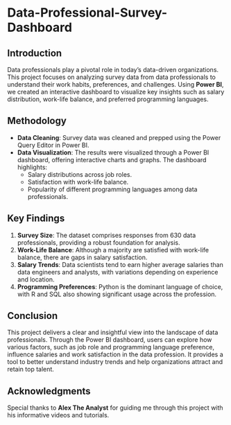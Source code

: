 # Data-Professional-Survey-Dashboard

## Introduction

Data professionals play a pivotal role in today’s data-driven organizations. This project focuses on analyzing survey data from data professionals to understand their work habits, preferences, and challenges. Using **Power BI**, we created an interactive dashboard to visualize key insights such as salary distribution, work-life balance, and preferred programming languages.

## Methodology

- **Data Cleaning**: Survey data was cleaned and prepped using the Power Query Editor in Power BI.
- **Data Visualization**: The results were visualized through a Power BI dashboard, offering interactive charts and graphs. The dashboard highlights:
  - Salary distributions across job roles.
  - Satisfaction with work-life balance.
  - Popularity of different programming languages among data professionals.

## Key Findings

1. **Survey Size**: The dataset comprises responses from 630 data professionals, providing a robust foundation for analysis.
2. **Work-Life Balance**: Although a majority are satisfied with work-life balance, there are gaps in salary satisfaction.
3. **Salary Trends**: Data scientists tend to earn higher average salaries than data engineers and analysts, with variations depending on experience and location.
4. **Programming Preferences**: Python is the dominant language of choice, with R and SQL also showing significant usage across the profession.

## Conclusion

This project delivers a clear and insightful view into the landscape of data professionals. Through the Power BI dashboard, users can explore how various factors, such as job role and programming language preference, influence salaries and work satisfaction in the data profession. It provides a tool to better understand industry trends and help organizations attract and retain top talent.

## Acknowledgments

Special thanks to **Alex The Analyst** for guiding me through this project with his informative videos and tutorials.
